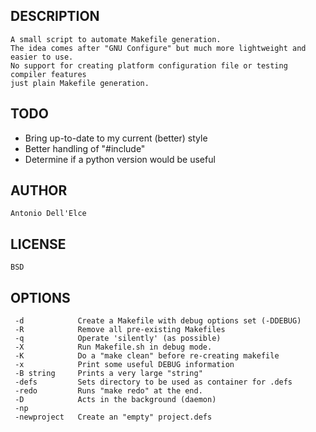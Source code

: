 ## DESCRIPTION

	A small script to automate Makefile generation.
	The idea comes after "GNU Configure" but much more lightweight and easier to use.
	No support for creating platform configuration file or testing compiler features 
	just plain Makefile generation.

## TODO

* Bring up-to-date to my current (better) style
* Better handling of "#include"
* Determine if a python version would be useful

## AUTHOR
	Antonio Dell'Elce

## LICENSE

	BSD

## OPTIONS
        
     -d            Create a Makefile with debug options set (-DDEBUG)
     -R            Remove all pre-existing Makefiles
     -q            Operate 'silently' (as possible)
     -X            Run Makefile.sh in debug mode.
     -K            Do a "make clean" before re-creating makefile
     -x            Print some useful DEBUG information
     -B string     Prints a very large "string"
     -defs         Sets directory to be used as container for .defs
     -redo         Runs "make redo" at the end.
     -D            Acts in the background (daemon)
     -np
     -newproject   Create an "empty" project.defs
